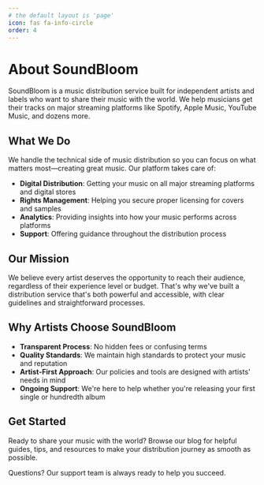 ```yaml
---
# the default layout is 'page'
icon: fas fa-info-circle
order: 4
---
```


# About SoundBloom

SoundBloom is a music distribution service built for independent artists and labels who want to share their music with the world. We help musicians get their tracks on major streaming platforms like Spotify, Apple Music, YouTube Music, and dozens more.

## What We Do

We handle the technical side of music distribution so you can focus on what matters most—creating great music. Our platform takes care of:

- **Digital Distribution**: Getting your music on all major streaming platforms and digital stores
- **Rights Management**: Helping you secure proper licensing for covers and samples
- **Analytics**: Providing insights into how your music performs across platforms
- **Support**: Offering guidance throughout the distribution process

## Our Mission

We believe every artist deserves the opportunity to reach their audience, regardless of their experience level or budget. That's why we've built a distribution service that's both powerful and accessible, with clear guidelines and straightforward processes.

## Why Artists Choose SoundBloom

- **Transparent Process**: No hidden fees or confusing terms
- **Quality Standards**: We maintain high standards to protect your music and reputation
- **Artist-First Approach**: Our policies and tools are designed with artists' needs in mind
- **Ongoing Support**: We're here to help whether you're releasing your first single or hundredth album

## Get Started

Ready to share your music with the world? Browse our blog for helpful guides, tips, and resources to make your distribution journey as smooth as possible.

Questions? Our support team is always ready to help you succeed.
